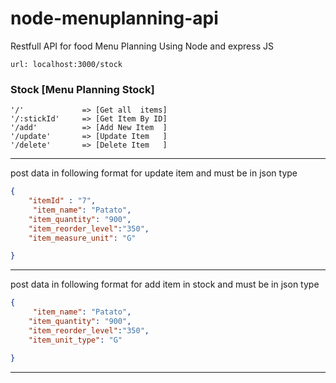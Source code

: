 # node-menuplanning-api
Restfull API for food Menu Planning Using Node and express JS
```
url: localhost:3000/stock
```

### Stock [Menu Planning Stock]
```url
'/'             => [Get all  items]
'/:stickId'     => [Get Item By ID]
'/add'          => [Add New Item  ]
'/update'       => [Update Item   ]
'/delete'       => [Delete Item   ]
```
---------------------------------------------

post data in following format for update item and must be in json type
```json
{
    "itemId" : "7",
     "item_name": "Patato",
    "item_quantity": "900",
    "item_reorder_level":"350",
    "item_measure_unit": "G"

}
```
-----------------------------------------
post data in following format for add item in stock and must be in json type
```json
{
     "item_name": "Patato",
    "item_quantity": "900",
    "item_reorder_level":"350",
    "item_unit_type": "G"

}
```
-----------------------------------------

